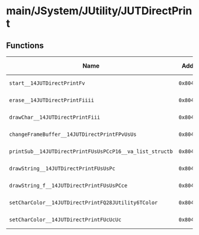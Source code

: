 # main/JSystem/JUtility/JUTDirectPrint

## Functions

| Name | Address | Match % |
|------|---------|---------|
| `start__14JUTDirectPrintFv` | `0x8041A0BC` | :x: (0.0%) |
| `erase__14JUTDirectPrintFiiii` | `0x8041A134` | :x: (0.0%) |
| `drawChar__14JUTDirectPrintFiii` | `0x8041A1C8` | :x: (0.0%) |
| `changeFrameBuffer__14JUTDirectPrintFPvUsUs` | `0x8041A414` | :x: (0.0%) |
| `printSub__14JUTDirectPrintFUsUsPCcP16__va_list_structb` | `0x8041A444` | :x: (0.0%) |
| `drawString__14JUTDirectPrintFUsUsPc` | `0x8041A57C` | :x: (0.0%) |
| `drawString_f__14JUTDirectPrintFUsUsPCce` | `0x8041A58C` | :x: (0.0%) |
| `setCharColor__14JUTDirectPrintFQ28JUtility6TColor` | `0x8041A61C` | :x: (0.0%) |
| `setCharColor__14JUTDirectPrintFUcUcUc` | `0x8041A630` | :x: (0.0%) |